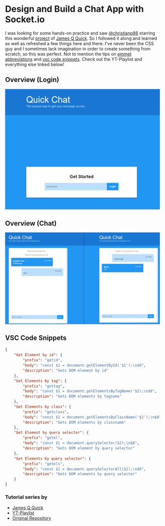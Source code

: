 # Design and Build a Chat App with Socket.io

I was looking for some hands-on practice and saw [@christianp86](https://github.com/christianp86) starring this wonderful [project](https://github.com/jamesqquick/Design-and-Build-a-Chat-Application-with-Socket.io) of [James Q Quick](https://github.com/jamesqquick). So I followed it along and learned as well as refreshed a few things here and there. I've never been the CSS guy and I sometimes lack imagination in order to create something from scratch, so this was perfect. Not to mention the tips on [emmet abbreviations](https://docs.emmet.io/abbreviations/) and [vsc code snippets](https://code.visualstudio.com/docs/editor/userdefinedsnippets). Check out the YT-Playlist and everything else linked below!

## Overview (Login)

![Login](docs/images/quickchat-login.png "Login")

## Overview (Chat)

![Chat](docs/images/quickchat-overview-chat.png "Chat")

## VSC Code Snippets
```json
{
    "Get Element by id": {
        "prefix": "getid",
        "body": "const $1 = document.getElementById('$1');\n$0",
        "description": "Gets DOM element by id"
    },    
    "Get Elements by tag": {
        "prefix": "gettag",
        "body": "const $1 = document.getElementsByTagName('$2);\n$0",
        "description": "Gets DOM elements by tagname"
    },
    "Get Elements by class": {
        "prefix": "getclass",
        "body": "const $1 = document.getElementsByClassName('$2');\n$0",
        "description": "Gets DOM elements by classname"
    },
    "Get Element by query selector": {
        "prefix": "getel",
        "body": "const $1 = document.querySelector($2);\n$0",
        "description": "Gets DOM element by query selector"
    },
    "Get Elements by query selector": {
        "prefix": "getels",
        "body": "const $1 = document.querySelectorAll($2);\n$0",
        "description": "Gets DOM elements by query selector"
    }
}
```

### Tutorial series by

* [James Q Quick](https://www.youtube.com/c/JamesQQuick)
* [YT-Playlist](https://www.youtube.com/playlist?list=PLDlWc9AfQBfbyGwhSlxg16mQGpGnauCwq)
* [Original Repository](https://github.com/jamesqquick/Design-and-Build-a-Chat-Application-with-Socket.io)

